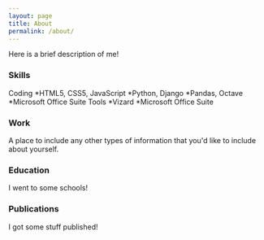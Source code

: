 ```yaml
---
layout: page
title: About
permalink: /about/
---
```


Here is a brief description of me!

### Skills
Coding
*HTML5, CSS5, JavaScript
*Python, Django
*Pandas, Octave
*Microsoft Office Suite
Tools
*Vizard
*Microsoft Office Suite

### Work
A place to include any other types of information that you'd like to include about yourself.

### Education
I went to some schools!

### Publications
I got some stuff published!

